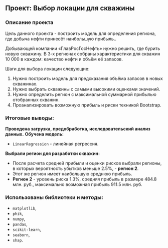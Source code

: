 ## Проект: Выбор локации для скважины

### Описание проекта

Цель данного проекта - построить модель для определения региона, где добыча нефти принесёт наибольшую прибыль..

Добывающей компании «ГлавРосГосНефть» нужно решить, где бурить новую скважину. В 3-х регионах собраны характеристики для скважин 10 000 в каждом: качество нефти и объём её запасов.

Шаги для выбора локации следующие:

1. Нужно построить модель для предсказания объёма запасов в новых скважинах.
2. Нужно выбрать скважины с самыми высокими оценками значений.
3. Нужно определить регион с максимальной суммарной прибылью отобранных скважин.
4. Проанализировать возможную прибыль и риски техникой Bootstrap.

### Итоговые выводы:

**Проведена загрузка, предобработка, исследовательский анализ данных.**
**Обучена модель:**
* `LinearRegression` - линейная регрессия.

**Выбрали регион для разработки скважин:** 
- После расчета средней прибыли и оценки рисков выбрали регионы, в которых вероятность убытков меньше 2.5%, - **регион 2**. 
- Этот же  регион имеет наибольшую среднюю прибыль.
- **Регион 2** - уровень риска 1.3%, средняя прибыль в размере 484.8 млн. руб., максимально возможная прибыль 911.5 млн. руб.


### Использованы библиотеки и методы:
* `matplotlib`,
* `phik`,
* `numpy`,
* `pandas`,
* `scikit-learn`,
* `seaborn`,
* `shap`.
